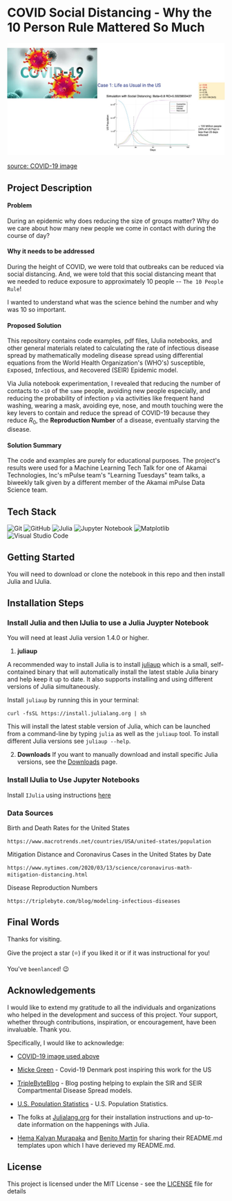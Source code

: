 # COVID Social Distancing - Why the 10 Person Rule Mattered So Much

<p>
    <img  alt="Covid Figure" src="./covid_distancing.jpg"/>
</p>

[source: COVID-19 image](https://www.google.com/imgres?q=covid&imgurl=https%3A%2F%2Ffox2now.com%2Fwp-content%2Fuploads%2Fsites%2F14%2F2020%2F03%2FCHIP-Coronavirus-COVID-19.png%3Fstrip%3D1&imgrefurl=https%3A%2F%2Ffox2now.com%2Fnews%2Fst-louis-covid-19-task-force-reports-more-than-2500-patients-discharged-home%2F&docid=unbELyPWmh7GkM&tbnid=Asdn27nEfrmjYM&vet=12ahUKEwjllvnZ0rqNAxWx4ckDHaFSOmQ4FBAzegQINxAA..i&w=1920&h=1080&hcb=2&itg=1&ved=2ahUKEwjllvnZ0rqNAxWx4ckDHaFSOmQ4FBAzegQINxAA)
## Project Description

#### Problem

During an epidemic why does reducing the size of groups matter? Why do we care about how many new people we come in contact with during the course of day?

#### Why it needs to be addressed

During the height of COVID, we were told that outbreaks can be reduced via social distancing. And, we were told that this social distancing meant that we needed to reduce exposure to approximately 10 people -- `The 10 People Rule`!

I wanted to understand what was the science behind the number and why was 10 so important.

#### Proposed Solution

This repository contains code examples, pdf files, IJulia notebooks, and other general materials related to calculating the rate of infectious disease spread by mathematically modeling disease spread using differential equations from the World Health Organization's (WHO's) `S`usceptible, `E`xposed, `I`nfectious, and `R`ecovered (SEIR) Epidemic model.

Via Julia notebook experimentation, I revealed that reducing the number of contacts to `<10` of the `same` people, avoiding new people especially, and reducing the probability of infection `p` via activities like frequent hand washing, wearing a mask, avoiding eye, nose, and mouth touching were the key levers to contain and reduce the spread of COVID-19 because they reduce $R_0$, the **Reproduction Number** of a disease, eventually starving the disease.

#### Solution Summary

The code and examples are purely for educational purposes. The project's results were used for a Machine Learning Tech Talk for one of Akamai Technologies, Inc's mPulse team's "Learning Tuesdays" team talks, a biweekly talk given by a different member of the Akamai mPulse Data Science team.

## Tech Stack

![Git](https://img.shields.io/badge/git-%23F05033.svg?style=for-the-badge&logo=git&logoColor=white)
![GitHub](https://img.shields.io/badge/GitHub-%23121011.svg?logo=github&logoColor=white)
![Julia](https://img.shields.io/badge/-Julia-9558B2?style=for-the-badge&logo=julia&logoColor=white)
![Jupyter Notebook](https://img.shields.io/badge/jupyter-%23FA0F00.svg?style=for-the-badge&logo=jupyter&logoColor=white)
![Matplotlib](https://custom-icon-badges.demolab.com/badge/Matplotlib-71D291?logo=matplotlib&logoColor=fff)
![Visual Studio Code](https://img.shields.io/badge/Visual%20Studio%20Code-0078d7.svg?style=for-the-badge&logo=visual-studio-code&logoColor=white)

## Getting Started

You will need to  download or clone the notebook in this repo and then install Julia and IJulia.

## Installation Steps

### Install Julia and then IJulia to use a Julia Juypter Notebook

You will need at least Julia version 1.4.0 or higher.

1. **juliaup**

A recommended way to install Julia is to install [juliaup](https://github.com/JuliaLang/juliaup) which is a small, self-contained binary that will automatically install the latest stable Julia binary and help keep it up to date. It also supports installing and using different versions of Julia simultaneously.

Install `juliaup` by running this in your terminal:

```
curl -fsSL https://install.julialang.org | sh

```

This will install the latest stable version of Julia, which can be launched from a command-line by typing `julia` as well as the `juliaup` tool. To install different Julia versions see `juliaup --help`.

2. **Downloads**
   If you want to manually download and install specific Julia versions, see the [Downloads](https://julialang.org/downloads/) page.

### Install IJulia to Use Jupyter Notebooks

Install `IJulia` using instructions [here](https://github.com/JuliaLang/IJulia.jl)

### Data Sources

Birth and Death Rates for the United States

```
https://www.macrotrends.net/countries/USA/united-states/population
```

Mitigation Distance and Coronavirus Cases in the United States by Date

```
https://www.nytimes.com/2020/03/13/science/coronavirus-math-mitigation-distancing.html
```

Disease Reproduction Numbers

```
https://triplebyte.com/blog/modeling-infectious-diseases
```

## Final Words

Thanks for visiting.

Give the project a star (⭐) if you liked it or if it was instructional for you!

You've `beenlanced`! 😉

## Acknowledgements

I would like to extend my gratitude to all the individuals and organizations who helped in the development and success of this project. Your support, whether through contributions, inspiration, or encouragement, have been invaluable. Thank you.

Specifically, I would like to acknowledge:

- [COVID-19 image used above](https://www.google.com/imgres?q=covid&imgurl=https%3A%2F%2Ffox2now.com%2Fwp-content%2Fuploads%2Fsites%2F14%2F2020%2F03%2FCHIP-Coronavirus-COVID-19.png%3Fstrip%3D1&imgrefurl=https%3A%2F%2Ffox2now.com%2Fnews%2Fst-louis-covid-19-task-force-reports-more-than-2500-patients-discharged-home%2F&docid=unbELyPWmh7GkM&tbnid=Asdn27nEfrmjYM&vet=12ahUKEwjllvnZ0rqNAxWx4ckDHaFSOmQ4FBAzegQINxAA..i&w=1920&h=1080&hcb=2&itg=1&ved=2ahUKEwjllvnZ0rqNAxWx4ckDHaFSOmQ4FBAzegQINxAA)
- [Micke Green](https://doktormike.gitlab.io/post/covid-19/) - Covid-19 Denmark post inspiring this work for the US
- [TripleByteBlog](https://triplebyte.com/blog/modeling-infectious-diseases) - Blog posting helping to explain the SIR and SEIR Compartmental Disease Spread models.
- [U.S. Population Statistics](https://www.macrotrends.net/countries/USA/united-states/population) - U.S. Population Statistics.
- The folks at [Julialang.org](https://julialang.org/) for their installation instructions and up-to-date information on the happenings with Julia.

- [Hema Kalyan Murapaka](https://www.linkedin.com/in/hemakalyan) and [Benito Martin](https://martindatasol.com/blog) for sharing their README.md templates upon which I have derieved my README.md.

## License

This project is licensed under the MIT License - see the [LICENSE](./LICENSE) file for details
